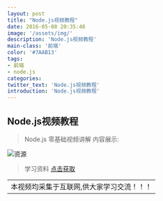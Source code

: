 ```yaml
---
layout: post
title: "Node.js视频教程"
date: 2016-05-08 20:35:48
image: '/assets/img/'
description: 'Node.js视频教程'
main-class: '前端'
color: '#7AAB13'
tags:
- 前端
- node.js
categories:
twitter_text: 'Node.js视频教程'
introduction: 'Node.js视频教程'
---
```


## Node.js视频教程

>Node.js 零基础视频讲解
内容展示:

![资源](http://ojjj16i32.bkt.clouddn.com/a-1-1.png)

> 学习资料 [点击获取](http://svip.tzyee.net/list/8lwEs)

<table><tr><td bgcolor=>
本视频均采集于互联网,供大家学习交流！！！
</td></tr></table>
